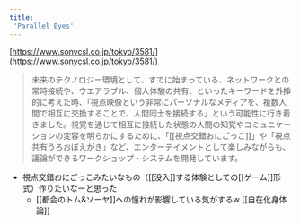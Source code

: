 ```yaml
---
title:
 'Parallel Eyes'
---
```


[https://www.sonycsl.co.jp/tokyo/3581/](https://www.sonycsl.co.jp/tokyo/3581/)
> 未来のテクノロジー環境として、すでに始まっている、ネットワークとの常時接続や、ウエアラブル、個人体験の共有、といったキーワードを外挿的に考えた時、「視点映像という非常にパーソナルなメディアを、複数人間で相互に交換することで、人間同士を接続する」という可能性に行き着きました。視覚を通じて相互に接続した状態の人間の知覚やコミュニケーションの変容を明らかにするために、「[[視点交錯おにごっこ]]」や「視点共有うろおぼえがき」など、エンターテイメントとして楽しみながらも、議論ができるワークショップ・システムを開発しています。

- 視点交錯おにごっこみたいなもの（[[没入]]する体験としての[[ゲーム]]形式）作りたいなーと思った
    - [[都会のトム&ソーヤ]]への憧れが影響している気がするw
[[自在化身体論]]
